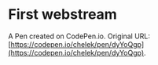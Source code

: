 # First webstream

A Pen created on CodePen.io. Original URL: [https://codepen.io/chelek/pen/dyYoQgp](https://codepen.io/chelek/pen/dyYoQgp).



